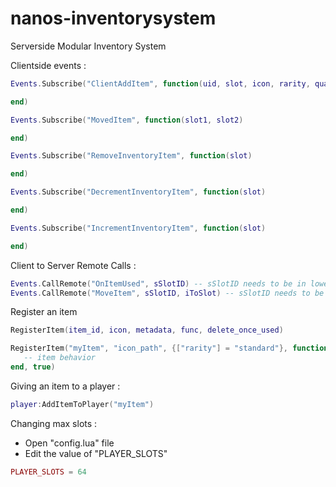 # nanos-inventorysystem
Serverside Modular Inventory System

Clientside events :

```lua
Events.Subscribe("ClientAddItem", function(uid, slot, icon, rarity, quantity, stackable)

end)

Events.Subscribe("MovedItem", function(slot1, slot2)

end)

Events.Subscribe("RemoveInventoryItem", function(slot)

end)

Events.Subscribe("DecrementInventoryItem", function(slot)

end)

Events.Subscribe("IncrementInventoryItem", function(slot)

end)
```

Client to Server Remote Calls :
```lua
Events.CallRemote("OnItemUsed", sSlotID) -- sSlotID needs to be in lowercase
Events.CallRemote("MoveItem", sSlotID, iToSlot) -- sSlotID needs to be in lowercase
```

Register an item
```lua
RegisterItem(item_id, icon, metadata, func, delete_once_used)

RegisterItem("myItem", "icon_path", {["rarity"] = "standard"}, function(player, uItemId)
   -- item behavior
end, true)
```
Giving an item to a player :
```lua
player:AddItemToPlayer("myItem")
```

Changing max slots :
 - Open "config.lua" file
- Edit the value of "PLAYER_SLOTS"
```lua
PLAYER_SLOTS = 64
```
